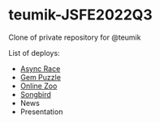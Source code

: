 # teumik-JSFE2022Q3
Clone of private repository for @teumik

List of deploys:
- [Async Race](https://teumik.github.io/teumik-JSFE2022Q3/async-race/)
- [Gem Puzzle](https://teumik.github.io/teumik-JSFE2022Q3/gem-puzzle/)
- [Online Zoo](https://teumik.github.io/teumik-JSFE2022Q3/online-zoo/pages/main/)
- [Songbird](https://teumik.github.io/teumik-JSFE2022Q3/songbird/)
- News
- Presentation
